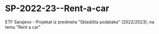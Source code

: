 # SP-2022-23--Rent-a-car
ETF Sarajevo - Projekat iz predmeta "Skladišta podataka" (2022/2023), na temu "Rent a car"
